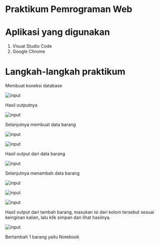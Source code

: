 # Praktikum Pemrograman Web

# Aplikasi yang digunakan
1. Visual Studio Code
2. Google Chrome

# Langkah-langkah praktikum

Membuat koneksi database





![input](https://github.com/ikmalriyan21/Lab8Web/blob/b48d67dfa52eb0dad5d9e857a1aaae6f73c30324/gambar/Codingan%20koneksi%20database.png)

Hasil outputnya





![input](https://github.com/ikmalriyan21/Lab8Web/blob/9f224afd9459f50d2354195f7b23137a856cba9d/gambar/Output%20koneksi%20database.png)

Selanjutnya membuat data barang





![input](https://github.com/ikmalriyan21/Lab8Web/blob/3d969eecd367bd63269a0d0da697b1c8b66c75d4/gambar/Codingan%20untuk%20menampilkan%20data%20barang%201.png)





![input](https://github.com/ikmalriyan21/Lab8Web/blob/87eef2e1ef066f8ef1d23bdbab77350eb70c6042/gambar/Codingan%20untuk%20menampilkan%20data%20barang%202.png)

Hasil output dari data barang





![input](https://github.com/ikmalriyan21/Lab8Web/blob/2f4fa8868c23a3184590360e255b6ff3e4857757/gambar/Output%20untuk%20menampilkan%20data%20barang.png)

Selanjutnya menambah data barang





![input](https://github.com/ikmalriyan21/Lab8Web/blob/438ae4e23dfb696b9c3d199242e2ba7bc347029f/gambar/Codingan%20untuk%20menambah%20data%201.png)





![input](https://github.com/ikmalriyan21/Lab8Web/blob/3d5e18ec87faf99b332fceafc09640a6b18b20de/gambar/Codingan%20untuk%20menambah%20data%202.png)





![input](https://github.com/ikmalriyan21/Lab8Web/blob/987be68c8883a44a3926b5d65f3d600c3c7353f5/gambar/Codingan%20untuk%20menambah%20data%203.png)

Hasil output dari tambah barang, masukan isi dari kolom tersebut sesuai keinginan kalian, lalu klik simpan dan lihat hasilnya.





![input](https://github.com/ikmalriyan21/Lab8Web/blob/9a354c4b7aa166efaf50a24dcf568f4fd70113e2/gambar/Hasil%20Output%20tambah%20barang.png)

Bertambah 1 barang yaitu Notebook









